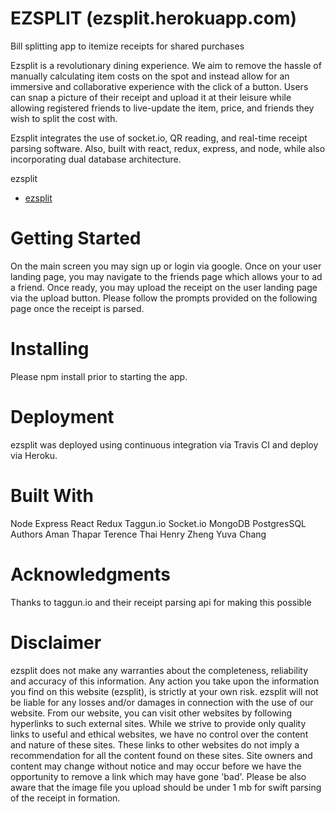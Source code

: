 # EZSPLIT (ezsplit.herokuapp.com)
Bill splitting app to itemize receipts for shared purchases

Ezsplit is a revolutionary dining experience. We aim to remove the hassle of manually calculating item costs on the spot and instead allow for an immersive and collaborative experience with the click of a button. Users can snap a picture of their receipt and upload it at their leisure while allowing registered friends to live-update the item, price, and friends they wish to split the cost with. 

Ezsplit integrates the use of socket.io, QR reading, and real-time receipt parsing software. Also, built with react, redux, express, and node, while also incorporating dual database architecture.

<a src="ezsplit.herokuapp.com">ezsplit</a>
* [ezsplit](https://www.ezsplit.herokuapp.com) 

# Getting Started
On the main screen you may sign up or login via google. Once on your user landing page, you may navigate to the friends page which allows your to ad a friend.
Once ready, you may upload the receipt on the user landing page via the upload button. Please follow the prompts provided on the following page once the receipt is parsed. 

# Installing
Please npm install prior to starting the app.

# Deployment
ezsplit was deployed using continuous integration via Travis CI and deploy via Heroku.

# Built With
Node
Express
React
Redux
Taggun.io
Socket.io
MongoDB
PostgresSQL
Authors
Aman Thapar
Terence Thai
Henry Zheng
Yuva Chang

# Acknowledgments
Thanks to taggun.io and their receipt parsing api for making this possible

# Disclaimer
ezsplit does not make any warranties about the completeness, reliability and accuracy of this information. Any action you take upon the information you find on this website (ezsplit), is strictly at your own risk. ezsplit will not be liable for any losses and/or damages in connection with the use of our website. 
From our website, you can visit other websites by following hyperlinks to such external sites. While we strive to provide only quality links to useful and ethical websites, we have no control over the content and nature of these sites. These links to other websites do not imply a recommendation for all the content found on these sites. Site owners and content may change without notice and may occur before we have the opportunity to remove a link which may have gone 'bad'.
Please be also aware that the image file you  upload should be under 1 mb for swift parsing of the receipt in formation.
